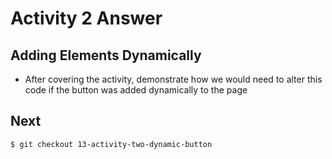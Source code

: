 # Activity 2 Answer

## Adding Elements Dynamically
* After covering the activity, demonstrate how we would need to alter this code if the button was added dynamically to the page

## Next
`$ git checkout 13-activity-two-dynamic-button`
